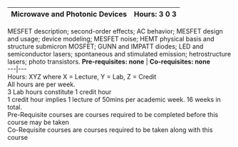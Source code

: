 **Microwave and Photonic Devices** | **Hours: 3 0 3**  
---|---  
MESFET description; second-order effects; AC behavior; MESFET design and usage; device modeling; MESFET noise; HEMT physical basis and structure submicron MOSFET; GUNN and IMPATT diodes; LED and semiconductor lasers; spontaneous and stimulated emission; hetrostructure lasers; photo transistors. 
**Pre-requisites: none** | **Co-requisites: none**  
---|---  
Hours: XYZ where X = Lecture, Y = Lab, Z = Credit  
All hours are per week.  
3 Lab hours constitute 1 credit hour  
1 credit hour implies 1 lecture of 50mins per academic week. 16 weeks in total.  
Pre-Requisite courses are courses required to be completed before this course may be taken  
Co-Requisite courses are courses required to be taken along with this course

